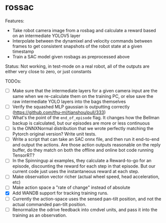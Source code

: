 # rossac

Features:
 - Take robot camera image from a rosbag and calculate a reward based on an intermediate YOLOV5 layer
 - Interpolate between the dynamixel and velocity commands between frames to get consistent snapshots of the robot state at a given timestamp
 - Train a SAC model given rosbags as preprocessed above

Status: Not working, in test-mode on a real robot, all of the outputs are either very close to zero, or just constants

TODOs:
 - [ ] Make sure that the intermediate layers for a given camera input are the same when we re-calculate them on the training PC, or else save the raw intermediate YOLO layers into the bags themselves
 - [ ] Verify the squashed MLP gaussian is outputting correctly (https://github.com/thu-ml/tianshou/pull/333)
 - [ ] What's the point of the `end_of_episode` flag. It changes how the Bellman backup is calculated, but our episodes are more or less continuous 
 - [ ] Is the ONNXNormal distribution that we wrote perfectly matching the Pytorch original version? Write unit tests.
 - [ ] Write a script that can take an SAC onnx file, and then run it end-to-end and output the actions. Are those action outputs reasonable on the reply buffer, do they match on both the offline and online bot code running TensorRT?
 - [ ] In the Spinningup ai examples, they calculate a Reward-to-go for an episode, discounting the reward for each step in that episode. But our current code just uses the instantaneous reward at each step.
 - [ ] Make observation vector richer (actual wheel speed, head acceleration, etc)
 - [ ] Make action space a "rate of change" instead of absolute
 - [X] Add WANDB support for tracking training runs.
 - [ ] Currently the action-space uses the sensed pan-tilt position, and not the actual commanded pan-tilt position.
 - [ ] Renormalize the odrive feedback into cmdvel units, and pass it into the training as an observation.
